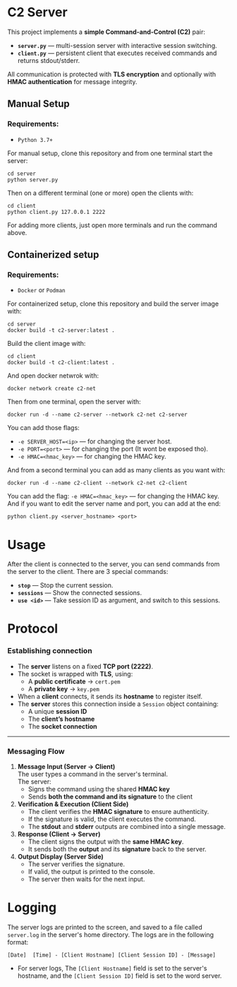 # C2 Server

This project implements a **simple Command-and-Control (C2)** pair:

-  **`server.py`** — multi-session server with interactive session switching.
-  **`client.py`** — persistent client that executes received commands and returns stdout/stderr.

All communication is protected with **TLS encryption** and optionally with **HMAC authentication** for message integrity.

## Manual Setup
### Requirements:
- `Python 3.7+`

For manual setup, clone this repository and from one terminal start the server:
```
cd server
python server.py
```
Then on a different terminal (one or more) open the clients with:
```
cd client
python client.py 127.0.0.1 2222
```
For adding more clients, just open more terminals and run the command above.
## Containerized setup
### Requirements:
- `Docker` or `Podman`

For containerized setup, clone this repository and build the server image with:
```
cd server
docker build -t c2-server:latest .
```
Build the client image with:
```
cd client
docker build -t c2-client:latest .
```
And open docker netwrok with:
```
docker network create c2-net
```
Then from one terminal, open the server with:
```
docker run -d --name c2-server --network c2-net c2-server
```
You can add those flags:
-  `-e SERVER_HOST=<ip>` — for changing the server host.
-  `-e PORT=<port>` — for changing the port (It wont be exposed tho).
-  `-e HMAC=<hmac_key>` — for changing the HMAC key.


And from a second terminal you can add as many clients as you want with:
```
docker run -d --name c2-client --network c2-net c2-client
```
You can add the flag:  `-e HMAC=<hmac_key>` — for changing the HMAC key.
And if you want to edit the server name and port, you can add at the end:
```
python client.py <server_hostname> <port>
```

# Usage
After the client is connected to the server, you can send commands from the server to the client.
There are 3 special commands:
-  **`stop`** — Stop the current session.
-  **`sessions`** — Show the connected sessions.
-  **`use <id>`** — Take session ID as argument, and switch to this sessions.
# Protocol

### Establishing connection

-   The **server** listens on a fixed **TCP port (2222)**.
-   The socket is wrapped with **TLS**, using:
    -   A **public certificate** → `cert.pem`
    -   A **private key** → `key.pem`   
-   When a **client** connects, it sends its **hostname** to register itself.
-   The **server** stores this connection inside a `Session` object containing:
    -   A unique **session ID**
    -   The **client’s hostname**
    -   The **socket connection**
----------
### Messaging Flow

1.  **Message Input (Server → Client)**  
    The user types a command in the server's terminal.  
    The server:
    -   Signs the command using the shared **HMAC key**        
    -   Sends **both the command and its signature** to the client
2.  **Verification & Execution (Client Side)**
    -   The client verifies the **HMAC signature** to ensure authenticity.
    -   If the signature is valid, the client executes the command.
    -   The **stdout** and **stderr** outputs are combined into a single message.
3.  **Response (Client → Server)**
    -   The client signs the output with the **same HMAC key**.
    -   It sends both the **output** and its **signature** back to the server.
4.  **Output Display (Server Side)**
    -   The server verifies the signature.
    -   If valid, the output is printed to the console.
    -   The server then waits for the next input.
# Logging
The server logs are printed to the screen, and saved to a file called `server.log` in the server's home directory.
The logs are in the following format:
```
[Date]  [Time] - [Client Hostname] [Client Session ID] - [Message]
```
* For server logs, The `[Client Hostname]` field is set to the server's hostname, and the `[Client Session ID]` field is set to the word server.